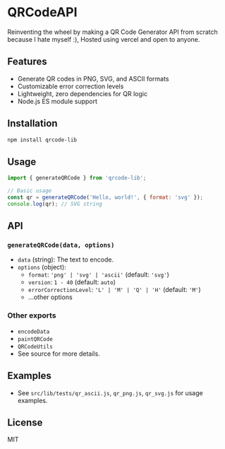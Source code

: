 # QRCodeAPI

Reinventing the wheel by making a QR Code Generator API from scratch because I hate myself :), Hosted using vercel and open to anyone.

## Features

- Generate QR codes in PNG, SVG, and ASCII formats
- Customizable error correction levels
- Lightweight, zero dependencies for QR logic
- Node.js ES module support

## Installation

```bash
npm install qrcode-lib
```

## Usage

```js
import { generateQRCode } from 'qrcode-lib';

// Basic usage
const qr = generateQRCode('Hello, world!', { format: 'svg' });
console.log(qr); // SVG string
```

## API

### `generateQRCode(data, options)`

- `data` (string): The text to encode.
- `options` (object):
	- `format`: `'png' | 'svg' | 'ascii'` (default: `'svg'`)
 	- `version`: `1 - 40` (default: `auto`)
	- `errorCorrectionLevel`: `'L' | 'M' | 'Q' | 'H'` (default: `'M'`)
	- ...other options

### Other exports

- `encodeData`
- `paintQRCode`
- `QRCodeUtils`
- See source for more details.

## Examples

- See `src/lib/tests/qr_ascii.js`, `qr_png.js`, `qr_svg.js` for usage examples.

## License

MIT
